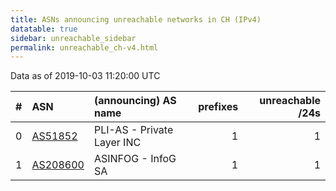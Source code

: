 ```yaml
---
title: ASNs announcing unreachable networks in CH (IPv4)
datatable: true
sidebar: unreachable_sidebar
permalink: unreachable_ch-v4.html
---
```


Data as of 2019-10-03 11:20:00 UTC


<div class="datatable-begin"></div>

|   # | ASN                                      | (announcing) AS name       |   prefixes |   unreachable /24s |
|----:|:-----------------------------------------|:---------------------------|-----------:|-------------------:|
|   0 | [AS51852](unreachable_AS51852-v4.html)   | PLI-AS - Private Layer INC |          1 |                  1 |
|   1 | [AS208600](unreachable_AS208600-v4.html) | ASINFOG - InfoG SA         |          1 |                  1 |

<div class="datatable-end"></div>